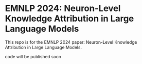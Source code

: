 # EMNLP 2024: Neuron-Level Knowledge Attribution in Large Language Models

This repo is for the EMNLP 2024 paper: Neuron-Level Knowledge Attribution in Large Language Models.

code will be published soon
